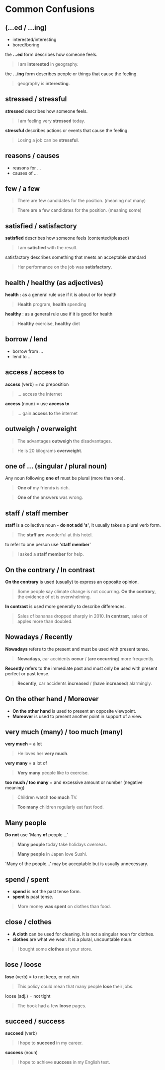 # Common Confusions

## (...ed / ...ing)

* interested/interesting
* bored/boring

the **...ed** form describes how someone feels.

> I am **interested** in geography.

the **...ing** form describes people or things that cause the feeling.

> geography is **interesting**.

## stressed / stressful

**stressed** describes how someone feels.

> I am feeling very **stressed** today.

**stressful** describes actions or events that cause the feeling.

> Losing a job can be **stressful**.

## reasons / causes

* reasons for ...
* causes of ...

## few / a few

> There are few candidates for the position. (meaning not many)

> There are a few candidates for the position. (meaning some)

## satisfied / satisfactory

**satisfied** describes how someone feels (contented/pleased)

> I am **satisfied** with the result.

satisfactory describes something that meets an acceptable standard

> Her performance on the job was **satisfactory**.

## health / healthy (as adjectives)

**health** : as a general rule use if it is about or for health

> **Health** program, **health** spending

**healthy** : as a general rule use if it is good for health

> **Healthy** exercise, **healthy** diet

## borrow / lend

* borrow from ...
* lend to ...

## access / access to

**access** (verb) = no preposition

> ... access the internet

**access** (noun) = use **access to**

> ... gain **access to** the internet

## outweigh / overweight

> The advantages **outweigh** the disadvantages.

> He is 20 kilograms **overweight**.

## one of ... (singular / plural noun)

Any noun following **one of** must be plural (more than one).

> **One of** my friend**s** is rich.

> **One of** the answer**s** was wrong.

## staff / staff member

**staff** is a collective noun - **do not add 's'**, It usually takes a plural verb form.

> The **staff are** wonderful at this hotel.

to refer to one person use '**staff member**'

> I asked a **staff member** for help.

## On the contrary / In contrast

**On the contrary** is used (usually) to express an opposite opinion.

> Some people say climate change is not occurring. **On the contrary**, the evidence of ot is overwhelming.

**In contrast** is used more generally to describe differences.

> Sales of bananas dropped sharply in 2010. **In contrast**, sales of apples more than doubled.

## Nowadays / Recently

**Nowadays** refers to the present and must be used with present tense.

> **Nowadays**, car accidents **occur** / (**are occurring**) more frequently.

**Recently** refers to the immediate past and must only be used with present perfect or past tense.

> **Recently**, car accidents **increased** / (**have increased**) alarmingly.

## On the other hand / Moreover

* **On the other hand** is used to present an opposite viewpoint.
* **Moreover** is used to present another point in support of a view.

## very much (many) / too much (many)

**very much** = a lot

> He loves her **very much**.

**very many**  = a lot of

> **Very many** people like to exercise.

**too much / too many** = and excessive amount or number (negative meaning)

> Children watch **too much** TV.

> **Too many** children regularly eat fast food.

## Many people

**Do not** use 'Many **of** people ...'

> **Many people** today take holidays overseas.

> **Many people** in Japan love Sushi.

'Many of the people...' may be acceptable but is usually unnecessary.

## spend / spent

* **spend** is not the past tense form.
* **spent** is past tense.

> More money **was spent** on clothes than food.

## close / clothes

* **A cloth** can be used for cleaning. It is not a singular noun for clothes.
* **clothes** are what we wear. It is a plural, uncountable noun.

> I bought some **clothes** at your store.

## lose / loose

**lose** (verb)  = to not keep, or not win

> This policy could mean that many people **lose** their jobs.

loose (adj.) = not tight

> The book had a few **loose** pages.

## succeed / success

**succeed** (verb)

> I hope to **succeed** in my career.

**success** (noun)

> I hope to achieve **success** in my English test.
